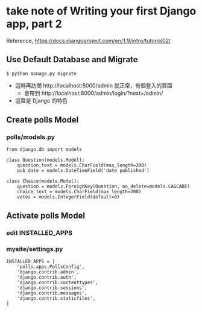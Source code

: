 #  take note of <b>Writing your first Django app, part 2</b>
Reference, https://docs.djangoproject.com/en/1.9/intro/tutorial02/

## Use Default Database and Migrate
```
$ python manage.py migrate
```
- 這時再訪問 http://localhost:8000/admin 就正常，有個登入的頁面
  - 會帶到 http://localhost:8000/admin/login/?next=/admin/
- 這算是 Django 的特色

## Create polls Model
### polls/models.py
```
from django.db import models

class Question(models.Model):
    question_text = models.CharField(max_length=200)
    pub_date = models.DateTimeField('date published')

class Choice(models.Model):
    question = models.ForeignKey(Question, on_delete=models.CASCADE)
    choice_text = models.CharField(max_length=200)
    votes = models.IntegerField(default=0)
```

## Activate polls Model
### edit INSTALLED_APPS
### mysite/settings.py
```
INSTALLED_APPS = [
    'polls.apps.PollsConfig',
    'django.contrib.admin',
    'django.contrib.auth',
    'django.contrib.contenttypes',
    'django.contrib.sessions',
    'django.contrib.messages',
    'django.contrib.staticfiles',
]
```
